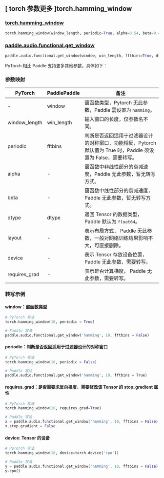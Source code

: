 ## [ torch 参数更多 ]torch.hamming_window
### [torch.hamming_window](https://pytorch.org/docs/stable/generated/torch.hamming_window.html)

```python
torch.hamming_window(window_length, periodic=True, alpha=0.54, beta=0.46, *, dtype=None, layout=torch.strided, device=None, requires_grad=False)
```

### [paddle.audio.functional.get_window](https://www.paddlepaddle.org.cn/documentation/docs/zh/2.6/api/paddle/audio/functional/get_window_cn.html#get-window)

```python
paddle.audio.functional.get_window(window, win_length, fftbins=True, dtype='float64')
```

PyTorch 相比 Paddle 支持更多其他参数，具体如下：
### 参数映射

| PyTorch       | PaddlePaddle | 备注                                                   |
| ------------- | ------------ | ------------------------------------------------------ |
| -    | window |  窗函数类型，Pytorch 无此参数，Paddle 需设置为 `hamming`。 |
| window_length  | win_length            | 输入窗口的长度，仅参数名不同。 |
| periodic        | fftbins       | 判断是否返回适用于过滤器设计的对称窗口，功能相反，Pytorch 默认值为 True 时，Paddle 须设置为 False，需要转写。  |
| alpha | -  | 窗函数中非线性部分的衰减速度，Paddle 无此参数，暂无转写方式。  |
| beta | -  | 窗函数中线性部分的衰减速度，Paddle 无此参数，暂无转写方式。  |
| dtype        | dtype | 返回 Tensor 的数据类型，Paddle 默认为 `float64`。 |
| layout | -   | 表示布局方式， Paddle 无此参数，一般对网络训练结果影响不大，可直接删除。 |
| device | -   | 表示 Tensor 存放设备位置，Paddle 无此参数，需要转写。 |
| requires_grad | - | 表示是否计算梯度， Paddle 无此参数，需要转写。 |

### 转写示例

#### window：窗函数类型
```python
# PyTorch 写法
torch.hamming_window(10, periodic = True)

# Paddle 写法
paddle.audio.functional.get_window('hamming', 10, fftbins = False)
```

#### periodic：判断是否返回适用于过滤器设计的对称窗口
```python
# PyTorch 写法
torch.hamming_window(10, periodic = False)

# Paddle 写法
paddle.audio.functional.get_window('hamming', 10, fftbins = True)
```

#### requires_grad：是否需要求反向梯度，需要修改该 Tensor 的 stop_gradient 属性
```python
# PyTorch 写法
torch.hamming_window(10, requires_grad=True)

# Paddle 写法
x = paddle.audio.functional.get_window('hamming', 10, fftbins = False)
x.stop_gradient = False
```

#### device: Tensor 的设备
```python
# PyTorch 写法
torch.hamming_window(10, device=torch.device('cpu'))

# Paddle 写法
y = paddle.audio.functional.get_window('hamming', 10, fftbins = False)
y.cpu()
```
